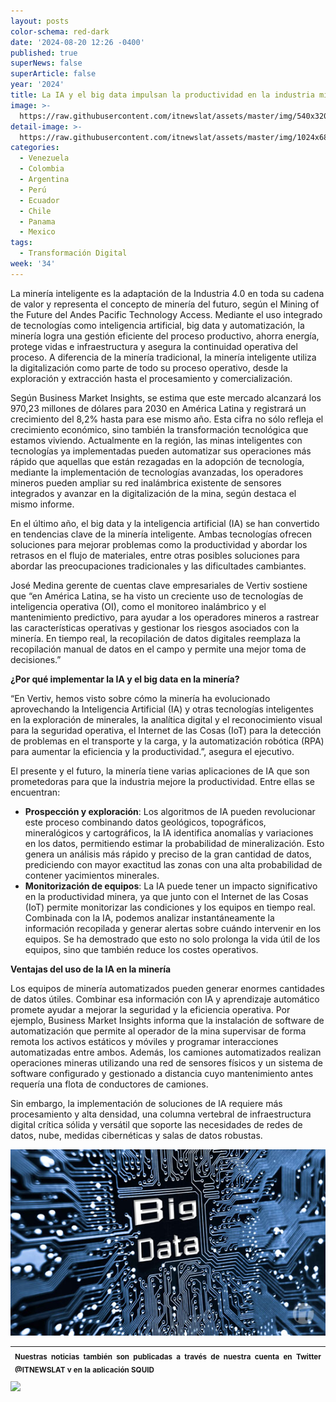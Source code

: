```yaml
---
layout: posts
color-schema: red-dark
date: '2024-08-20 12:26 -0400'
published: true
superNews: false
superArticle: false
year: '2024'
title: La IA y el big data impulsan la productividad en la industria minera
image: >-
  https://raw.githubusercontent.com/itnewslat/assets/master/img/540x320/Big-Data-p.jpg
detail-image: >-
  https://raw.githubusercontent.com/itnewslat/assets/master/img/1024x680/Big-Data-g.jpg
categories:
  - Venezuela
  - Colombia
  - Argentina
  - Perú
  - Ecuador
  - Chile
  - Panama
  - Mexico
tags:
  - Transformación Digital
week: '34'
---
```

La minería inteligente es la adaptación de la Industria 4.0 en toda su cadena de valor y representa el concepto de minería del futuro, según el Mining of the Future del Andes Pacific Technology Access. Mediante el uso integrado de tecnologías como inteligencia artificial, big data y automatización, la minería logra una gestión eficiente del proceso productivo, ahorra energía, protege vidas e infraestructura y asegura la continuidad operativa del proceso. A diferencia de la minería tradicional, la minería inteligente utiliza la digitalización como parte de todo su proceso operativo, desde la exploración y extracción hasta el procesamiento y comercialización.

Según Business Market Insights, se estima que este mercado alcanzará los 970,23 millones de dólares para 2030 en América Latina y registrará un crecimiento del 8,2% hasta para ese mismo año. Esta cifra no sólo refleja el crecimiento económico, sino también la transformación tecnológica que estamos viviendo. Actualmente en la región, las minas inteligentes con tecnologías ya implementadas pueden automatizar sus operaciones más rápido que aquellas que están rezagadas en la adopción de tecnología, mediante la implementación de tecnologías avanzadas, los operadores mineros pueden ampliar su red inalámbrica existente de sensores integrados y avanzar en la digitalización de la mina, según destaca el mismo informe.

En el último año, el big data y la inteligencia artificial (IA) se han convertido en tendencias clave de la minería inteligente. Ambas tecnologías ofrecen soluciones para mejorar problemas como la productividad y abordar los retrasos en el flujo de materiales, entre otras posibles soluciones para abordar las preocupaciones tradicionales y las dificultades cambiantes.

José Medina gerente de cuentas clave empresariales de Vertiv sostiene que  “en América Latina, se ha visto un creciente uso de tecnologías de inteligencia operativa (OI), como el monitoreo inalámbrico y el mantenimiento predictivo, para ayudar a los operadores mineros a rastrear las características operativas y gestionar los riesgos asociados con la minería. En tiempo real, la recopilación de datos digitales reemplaza la recopilación manual de datos en el campo y permite una mejor toma de decisiones.”

**¿Por qué implementar la IA y el big data en la minería?**

“En Vertiv, hemos visto sobre cómo la minería ha evolucionado aprovechando la Inteligencia Artificial (IA) y otras tecnologías inteligentes en la exploración de minerales, la analítica digital y el reconocimiento visual para la seguridad operativa, el Internet de las Cosas (IoT) para la detección de problemas en el transporte y la carga, y la automatización robótica (RPA) para aumentar la eficiencia y la productividad.”, asegura el ejecutivo. 

El presente y el futuro, la minería tiene varias aplicaciones de IA que son prometedoras para que la industria mejore la productividad. Entre ellas se encuentran: 

- **Prospección y exploración**: Los algoritmos de IA pueden revolucionar este proceso combinando datos geológicos, topográficos, mineralógicos y cartográficos, la IA identifica anomalías y variaciones en los datos, permitiendo estimar la probabilidad de mineralización. Esto genera un análisis más rápido y preciso de la gran cantidad de datos, prediciendo con mayor exactitud las zonas con una alta probabilidad de contener yacimientos minerales.
- **Monitorización de equipos**: La IA puede tener un impacto significativo en la productividad minera, ya que junto con el Internet de las Cosas (IoT) permite monitorizar las condiciones y los equipos en tiempo real. Combinada con la IA, podemos analizar instantáneamente la información recopilada y generar alertas sobre cuándo intervenir en los equipos. Se ha demostrado que esto no solo prolonga la vida útil de los equipos, sino que también reduce los costes operativos.

**Ventajas del uso de la IA en la minería**

Los equipos de minería automatizados pueden generar enormes cantidades de datos útiles.  Combinar esa información con IA y aprendizaje automático promete ayudar a mejorar la seguridad y la eficiencia operativa. Por ejemplo, Business Market Insights informa que la instalación de software de automatización que permite al operador de la mina supervisar de forma remota los activos estáticos y móviles y programar interacciones automatizadas entre ambos. Además, los camiones automatizados realizan operaciones mineras utilizando una red de sensores físicos y un sistema de software configurado y gestionado a distancia cuyo mantenimiento antes requería una flota de conductores de camiones.

Sin embargo, la implementación de soluciones de IA requiere más procesamiento y alta densidad, una columna vertebral de infraestructura digital crítica sólida y versátil que soporte las necesidades de redes de datos, nube, medidas cibernéticas y salas de datos robustas.

![](https://raw.githubusercontent.com/itnewslat/assets/master/img/540x320/Big-Data-p.jpg)

<table style="height: 42px;" width="569">
<tbody>
<tr>
<td style="text-align: justify;"><sub><strong>Nuestras noticias también son publicadas a través de nuestra cuenta en Twitter <a href="https://twitter.com/itnewslat?lang=es">@ITNEWSLAT</a> y en la aplicación <a href="https://squidapp.co/en/">SQUID</a></strong></sub></td>
</tr>
</tbody>
</table>

<img src="https://tracker.metricool.com/c3po.jpg?hash=56f88a41e39ab42c063cc51676587a04"/>
